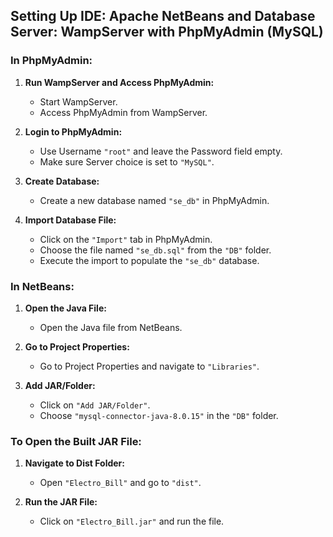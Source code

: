## Setting Up IDE: Apache NetBeans and Database Server: WampServer with PhpMyAdmin (MySQL)

### In PhpMyAdmin:

1. **Run WampServer and Access PhpMyAdmin:**
   - Start WampServer.
   - Access PhpMyAdmin from WampServer.

2. **Login to PhpMyAdmin:**
   - Use Username `"root"` and leave the Password field empty.
   - Make sure Server choice is set to `"MySQL"`.

3. **Create Database:**
   - Create a new database named `"se_db"` in PhpMyAdmin.

4. **Import Database File:**
   - Click on the `"Import"` tab in PhpMyAdmin.
   - Choose the file named `"se_db.sql"` from the `"DB"` folder.
   - Execute the import to populate the `"se_db"` database.

### In NetBeans:

1. **Open the Java File:**
   - Open the Java file from NetBeans.

2. **Go to Project Properties:**
   - Go to Project Properties and navigate to `"Libraries"`.

3. **Add JAR/Folder:**
   - Click on `"Add JAR/Folder"`.
   - Choose `"mysql-connector-java-8.0.15"` in the `"DB"` folder.

### To Open the Built JAR File:

1. **Navigate to Dist Folder:**
   - Open `"Electro_Bill"` and go to `"dist"`.

2. **Run the JAR File:**
   - Click on `"Electro_Bill.jar"` and run the file.
